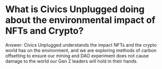 # What is Civics Unplugged doing about the environmental impact of NFTs and Crypto?

Answer: Civics Unplugged understands the impact NFTs and the crypto world has on the environment, and we are exploring methods of carbon offsetting to ensure our mining and DAO experiment does not cause damage to the world our Gen Z leaders will hold in their hands.